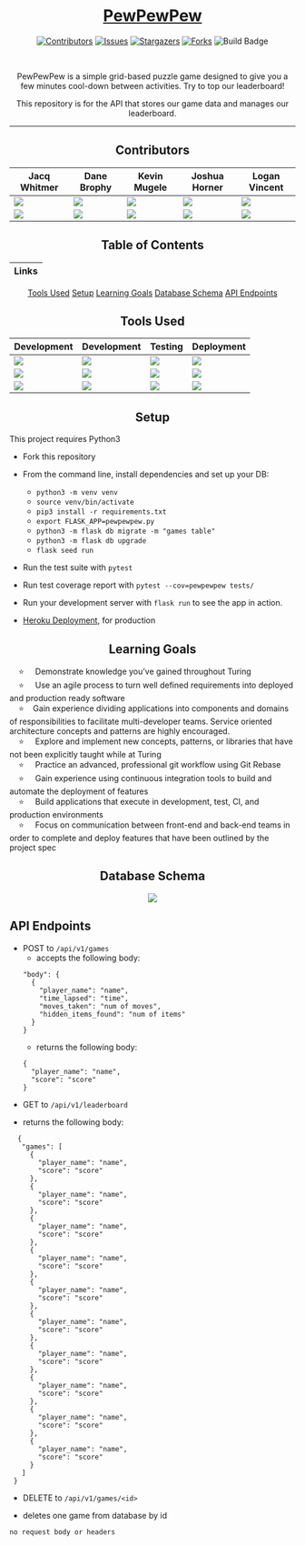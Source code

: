 <div align="center">

# [PewPewPew](http://pewpewpew-fe.herokuapp.com/)
[![Contributors][contributors-shield]][contributors-url]
[![Issues][issues-shield]][issues-url]
[![Stargazers][stars-shield]][stars-url]
[![Forks][forks-shield]][forks-url]
![Build Badge][build-badge]

<br>

  PewPewPew is a simple grid-based puzzle game designed to give you a few minutes cool-down between activities. Try to top our leaderboard!

  This repository is for the API that stores our game data and manages our leaderboard.

---

## Contributors

|Jacq Whitmer|Dane Brophy|Kevin Mugele|Joshua Horner|Logan Vincent
|--- |--- |--- |--- |--- |
|[<img src="https://img.shields.io/badge/GitHub-181717.svg?&style=flaste&logo=github&logoColor=white" />](https://github.com/jrwhitmer)|[<img src="https://img.shields.io/badge/GitHub-181717.svg?&style=flaste&logo=github&logoColor=white" />](https://github.com/danembb)|[<img src="https://img.shields.io/badge/GitHub-181717.svg?&style=flaste&logo=github&logoColor=white" />](https://github.com/kevinmugele)|[<img src="https://img.shields.io/badge/GitHub-181717.svg?&style=flaste&logo=github&logoColor=white" />](https://github.com/jphorner)|[<img src="https://img.shields.io/badge/GitHub-181717.svg?&style=flaste&logo=github&logoColor=white" />](https://github.com/logandv3)
|[<img src= "https://img.shields.io/badge/in-LinkedIn-blue" />](https://www.linkedin.com/in/jacqwhitmer/)|[<img src= "https://img.shields.io/badge/in-LinkedIn-blue" />](https://www.linkedin.com/in/dane-brophy/)|[<img src= "https://img.shields.io/badge/in-LinkedIn-blue" />](https://www.linkedin.com/in/kevinmugele/)|[<img src= "https://img.shields.io/badge/in-LinkedIn-blue" />](http://www.linkedin.com/in/logan-vincent/)|[<img src= "https://img.shields.io/badge/in-LinkedIn-blue" />](https://www.linkedin.com/in/joshuapaulhorner/)


## Table of Contents
|Links
|--- |
[Tools Used](#tools-used)
[Setup](#setup)
[Learning Goals](#learning-goals)
[Database Schema](#database-schema)
[API Endpoints](#api-endpoints)


## Tools Used

|Development|Development|Testing|Deployment
|--- |--- |--- |--- |
|[<img src="https://img.shields.io/badge/-python3-red" />](https://www.python.org/downloads/)|[<img src="https://img.shields.io/badge/Git-F05032.svg?&style=flaste&logo=git&logoColor=white" />](https://git-scm.com/book/en/v2/Getting-Started-First-Time-Git-Setup)|[<img src="https://img.shields.io/badge/-pytest-orange" />](https://docs.pytest.org/en/6.2.x/)|[<img src="https://img.shields.io/badge/Heroku-430098.svg?&style=flaste&logo=heroku&logoColor=white" />](http://virtual-watch-party.herokuapp.com)|
|[<img src="https://img.shields.io/badge/-flask-yellow" />](https://flask.palletsprojects.com/en/2.0.x/)|[<img src="https://img.shields.io/badge/GitHub-181717.svg?&style=flaste&logo=github&logoColor=white" />](https://desktop.github.com/)|[<img src="https://img.shields.io/badge/sql-alchemy-yellowgreen" />](https://www.sqlalchemy.org/)|[<img src="https://img.shields.io/badge/circle-CI-blue" />](https://circleci.com/)|
|[<img src="https://img.shields.io/badge/flask-seeder-yellow" />](https://pypi.org/project/Flask-Seeder/)|[<img src="https://img.shields.io/badge/flask-migrate-yellowgreen" />](https://flask-migrate.readthedocs.io/en/latest/)|[<img src="https://img.shields.io/badge/-SQLite3-blue" />](https://www.sqlite.org/index.html)|[<img src="https://img.shields.io/badge/Postman-FF6E4F.svg?&style=flat&logo=postman&logoColor=white" />](https://www.postman.com/product/rest-client/)|

</div>

<div align="center">

## Setup

</div>


  This project requires Python3

  * Fork this repository
  * From the command line, install dependencies and set up your DB:
      * `python3 -m venv venv`
      * `source venv/bin/activate`
      * `pip3 install -r requirements.txt`
      * `export FLASK_APP=pewpewpew.py`
      * `python3 -m flask db migrate -m "games table"`
      * `python3 -m flask db upgrade`
      * `flask seed run`
  * Run the test suite with `pytest`
  * Run test coverage report with `pytest --cov=pewpewpew tests/`
  * Run your development server with `flask run` to see the app in action.

  * [Heroku Deployment](https://pewpewpew-be.herokuapp.com/), for production


<div align="center">

## Learning Goals

</div>


&nbsp; &nbsp; ⭐ &nbsp; &nbsp; Demonstrate knowledge you’ve gained throughout Turing<br>
&nbsp; &nbsp; ⭐ &nbsp; &nbsp; Use an agile process to turn well defined requirements into deployed and production ready software<br>
&nbsp; &nbsp; ⭐ &nbsp; &nbsp;Gain experience dividing applications into components and domains of responsibilities to facilitate multi-developer teams. Service oriented architecture concepts and patterns are highly encouraged.<br>
&nbsp; &nbsp; ⭐ &nbsp; &nbsp; Explore and implement new concepts, patterns, or libraries that have not been explicitly taught while at Turing<br>
&nbsp; &nbsp; ⭐ &nbsp; &nbsp; Practice an advanced, professional git workflow using Git Rebase<br>
&nbsp; &nbsp; ⭐ &nbsp; &nbsp; Gain experience using continuous integration tools to build and automate the deployment of features<br>
&nbsp; &nbsp; ⭐ &nbsp; &nbsp; Build applications that execute in development, test, CI, and production environments<br>
&nbsp; &nbsp; ⭐ &nbsp; &nbsp; Focus on communication between front-end and back-end teams in order to complete and deploy features that have been outlined by the project spec<br>

<div align="center">

## Database Schema

<img src="https://user-images.githubusercontent.com/78382113/145473210-db903941-447e-4136-a2c9-626d2c93ed0f.png">

</div>


## API Endpoints

<div align="left">

* POST to `/api/v1/games`
  - accepts the following body:
  ```
  "body": {
    {
      "player_name": "name",
      "time_lapsed": "time",
      "moves_taken": "num of moves",
      "hidden_items_found": "num of items"
    }
  }
  ```
  - returns the following body:
  ```
  {
    "player_name": "name",
    "score": "score"
  }
  ```
* GET to `/api/v1/leaderboard`
 - returns the following body:
 ```
   {
    "games": [
      {
        "player_name": "name",
        "score": "score"
      },
      {
        "player_name": "name",
        "score": "score"
      },
      {
        "player_name": "name",
        "score": "score"
      },
      {
        "player_name": "name",
        "score": "score"
      },
      {
        "player_name": "name",
        "score": "score"
      },
      {
        "player_name": "name",
        "score": "score"
      },
      {
        "player_name": "name",
        "score": "score"
      },
      {
        "player_name": "name",
        "score": "score"
      },
      {
        "player_name": "name",
        "score": "score"
      },
      {
        "player_name": "name",
        "score": "score"
      }
    ]
  }
 ```

 * DELETE to `/api/v1/games/<id>`
 - deletes one game from database by id
 ```
 no request body or headers
 ```
 </div>


<!-- MARKDOWN LINKS & IMAGES -->

[contributors-shield]: https://img.shields.io/github/contributors/pewpewpewturing/back-end.svg?style=flat-square
[contributors-url]: https://github.com/pewpewpewturing/back-end/graphs/contributors
[forks-shield]: https://img.shields.io/github/forks/pewpewpewturing/back-end.svg?style=flat-square
[forks-url]: https://github.com/pewpewpewturing/back-end/network/members
[stars-shield]: https://img.shields.io/github/stars/pewpewpewturing/back-end.svg?style=flat-square
[stars-url]: https://github.com/pewpewpewturing/back-end/stargazers
[issues-shield]: https://img.shields.io/github/issues/pewpewpewturing/back-end.svg?style=flat-square
[issues-url]: https://github.com/pewpewpewturing/back-end/issues
[build-badge]: https://img.shields.io/circleci/build/gh/pewpewpewturing/back-end?style=flat-square
